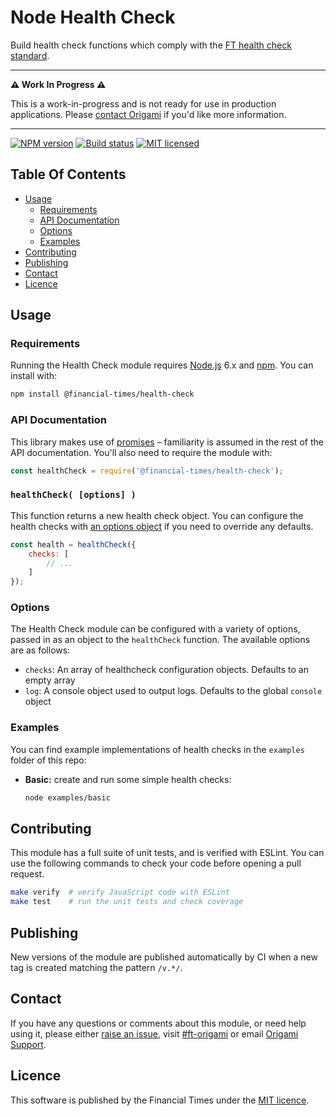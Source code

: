 
Node Health Check
=================

Build health check functions which comply with the [FT health check standard].


---

**:warning: Work In Progress :warning:**

This is a work-in-progress and is not ready for use in production applications. Please [contact Origami](#contact) if you'd like more information.

---


[![NPM version](https://img.shields.io/npm/v/@financial-times/health-check.svg)](https://www.npmjs.com/package/@financial-times/health-check)
[![Build status](https://img.shields.io/circleci/project/Financial-Times/node-health-check.svg)](https://circleci.com/gh/Financial-Times/node-health-check)
[![MIT licensed](https://img.shields.io/badge/license-MIT-blue.svg)][license]


Table Of Contents
-----------------

  - [Usage](#usage)
    - [Requirements](#requirements)
    - [API Documentation](#api-documentation)
    - [Options](#options)
    - [Examples](#examples)
  - [Contributing](#contributing)
  - [Publishing](#publishing)
  - [Contact](#contact)
  - [Licence](#licence)


Usage
-----

### Requirements

Running the Health Check module requires [Node.js] 6.x and [npm]. You can install with:

```sh
npm install @financial-times/health-check
```

### API Documentation

This library makes use of [promises] – familiarity is assumed in the rest of the API documentation. You'll also need to require the module with:

```js
const healthCheck = require('@financial-times/health-check');
```

### `healthCheck( [options] )`

This function returns a new health check object. You can configure the health checks with [an options object](#options) if you need to override any defaults.

```js
const health = healthCheck({
    checks: [
        // ...
    ]
});
```

### Options

The Health Check module can be configured with a variety of options, passed in as an object to the `healthCheck` function. The available options are as follows:

  - `checks`: An array of healthcheck configuration objects. Defaults to an empty array
  - `log`: A console object used to output logs. Defaults to the global `console` object

### Examples

You can find example implementations of health checks in the `examples` folder of this repo:

  - **Basic:** create and run some simple health checks:

    ```sh
    node examples/basic
    ```


Contributing
------------

This module has a full suite of unit tests, and is verified with ESLint. You can use the following commands to check your code before opening a pull request.

```sh
make verify  # verify JavaScript code with ESLint
make test    # run the unit tests and check coverage
```


Publishing
----------

New versions of the module are published automatically by CI when a new tag is created matching the pattern `/v.*/`.


Contact
-------

If you have any questions or comments about this module, or need help using it, please either [raise an issue][issues], visit [#ft-origami] or email [Origami Support].


Licence
-------

This software is published by the Financial Times under the [MIT licence][license].




[#ft-origami]: https://financialtimes.slack.com/messages/ft-origami/
[ft health check standard]: https://docs.google.com/a/ft.com/document/d/18hefJjImF5IFp9WvPAm9Iq5_GmWzI9ahlKSzShpQl1s/edit?usp=sharing
[issues]: https://github.com/Financial-Times/node-health-check/issues
[license]: http://opensource.org/licenses/MIT
[node.js]: https://nodejs.org/
[npm]: https://www.npmjs.com/
[origami support]: mailto:origami-support@ft.com
[promises]: https://developer.mozilla.org/en/docs/Web/JavaScript/Reference/Global_Objects/Promise
